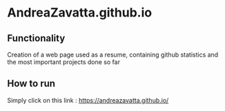 # AndreaZavatta.github.io
## Functionality
Creation of a web page used as a resume, containing github statistics and the most important projects done so far
## How to run
Simply click on this link : https://andreazavatta.github.io/
